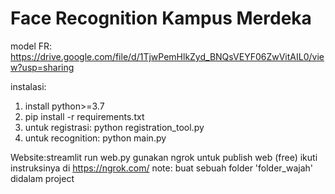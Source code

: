 # Face Recognition Kampus Merdeka
model FR: https://drive.google.com/file/d/1TjwPemHlkZyd_BNQsVEYF06ZwVitAIL0/view?usp=sharing


instalasi:

1. install python>=3.7
2. pip install -r requirements.txt
3. untuk registrasi: python registration_tool.py
4. untuk recognition: python main.py
   
Website:streamlit run web.py
gunakan ngrok untuk publish web (free)
ikuti instruksinya di https://ngrok.com/
note: buat sebuah folder 'folder_wajah' didalam project

